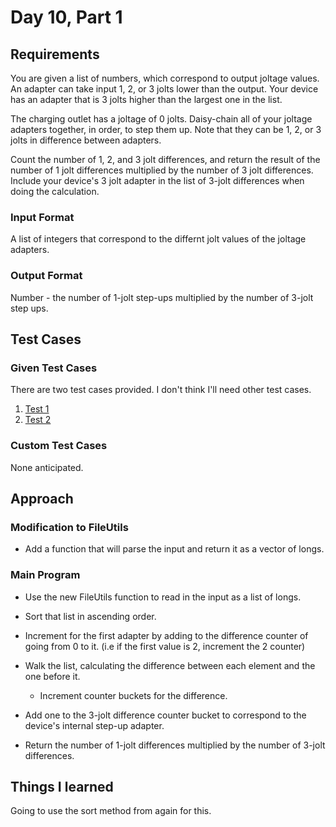 # Day 10, Part 1 #

## Requirements ##

You are given a list of numbers, which correspond to output joltage values. An adapter can take input 1, 2, or 3 jolts lower than the output. Your device has an adapter that is 3 jolts higher than the largest one in the list.

The charging outlet has a joltage of 0 jolts. Daisy-chain all of your joltage adapters together, in order, to step them up. Note that they can be 1, 2, or 3 jolts in difference between adapters.

Count the number of 1, 2, and 3 jolt differences, and return the result of the number of 1 jolt differences multiplied by the number of 3 jolt differences. Include your device's 3 jolt adapter in the list of 3-jolt differences when doing the calculation.

### Input Format ###

A list of integers that correspond to the differnt jolt values of the joltage adapters.

### Output Format ###

Number - the number of 1-jolt step-ups multiplied by the number of 3-jolt step ups.

## Test Cases ##

### Given Test Cases ###

There are two test cases provided. I don't think I'll need other test cases.

1) [Test 1](../data/test_cases/day10_test1.txt)
2) [Test 2](../data/test_cases/day10_test2.txt)

### Custom Test Cases ###

None anticipated.

## Approach ##

### Modification to FileUtils ###

* Add a function that will parse the input and return it as a vector of longs.


### Main Program ###

* Use the new FileUtils function to read in the input as a list of longs.

* Sort that list in ascending order.

* Increment for the first adapter by adding to the difference counter of going from 0 to it. (i.e if the first value is 2, increment the 2 counter)
* Walk the list, calculating the difference between each element and the one before it.
    * Increment counter buckets for the difference.
* Add one to the 3-jolt difference counter bucket to correspond to the device's internal step-up adapter.

* Return the number of 1-jolt differences multiplied by the number of 3-jolt differences.

## Things I learned ##

Going to use the sort method from <algorithm> again for this.
